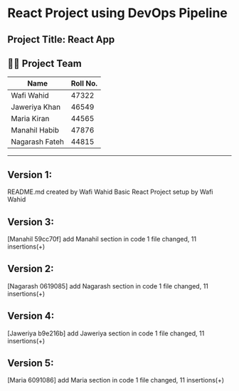 # React Project using DevOps Pipeline

## Project Title: React App

## 👨‍💻 Project Team

| Name           | Roll No. |
| -------------- | -------- |
| Wafi Wahid     | 47322    |
| Jaweriya Khan  | 46549    |
| Maria Kiran    | 44565    |
| Manahil Habib  | 47876    |
| Nagarash Fateh | 44815    |

---

## Version 1:

README.md created by Wafi Wahid
Basic React Project setup by Wafi Wahid

## Version 3:
[Manahil 59cc70f] add Manahil section in code
 1 file changed, 11 insertions(+)

## Version 2:

[Nagarash 0619085] add Nagarash section in code
 1 file changed, 11 insertions(+)

## Version 4:
[Jaweriya b9e216b] add Jaweriya section in code
 1 file changed, 11 insertions(+)
 
 ## Version 5:
[Maria 6091086] add Maria section in code
 1 file changed, 11 insertions(+)
